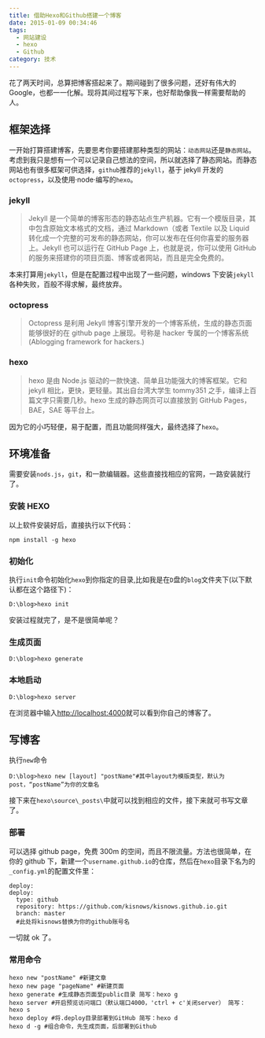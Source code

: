 ```yaml
---
title: 借助Hexo和Github搭建一个博客
date: 2015-01-09 00:34:46
tags:
  - 网站建设
  - hexo
  - Github
category: 技术
---
```


花了两天时间，总算把博客搭起来了。期间碰到了很多问题，还好有伟大的 Google，也都一一化解。现将其间过程写下来，也好帮助像我一样需要帮助的人。

<!-- more -->

## 框架选择

一开始打算搭建博客，先要思考你要搭建那种类型的网站：`动态网站`还是`静态网站`。
考虑到我只是想有一个可以记录自己想法的空间，所以就选择了静态网站。而静态网站也有很多框架可供选择，`github`推荐的`jekyll`，基于 jekyll 开发的`octopress`，以及使用·node·编写的`hexo`。

### jekyll

> Jekyll 是一个简单的博客形态的静态站点生产机器。它有一个模版目录，其中包含原始文本格式的文档，通过 Markdown（或者 Textile 以及 Liquid 转化成一个完整的可发布的静态网站，你可以发布在任何你喜爱的服务器上。Jekyll 也可以运行在 GitHub Page 上，也就是说，你可以使用 GitHub 的服务来搭建你的项目页面、博客或者网站，而且是完全免费的。

本来打算用`jekyll`，但是在配置过程中出现了一些问题，windows 下安装`jekyll`各种失败，百般不得求解，最终放弃。

### octopress

> Octopress 是利用 Jekyll 博客引擎开发的一个博客系统，生成的静态页面能够很好的在 github page 上展现。号称是 hacker 专属的一个博客系统(Ablogging framework for hackers.)

### hexo

> hexo 是由 Node.js 驱动的一款快速、简单且功能强大的博客框架。它和 jekyll 相比，更快，更轻量。其出自台湾大学生 tommy351 之手，编译上百篇文字只需要几秒。hexo 生成的静态网页可以直接放到 GitHub Pages，BAE，SAE 等平台上。

因为它的小巧轻便，易于配置，而且功能同样强大，最终选择了`hexo`。

## 环境准备

需要安装`nods.js`，`git`，和一款编辑器。这些直接找相应的官网，一路安装就行了。

### 安装 HEXO

以上软件安装好后，直接执行以下代码：

    npm install -g hexo

### 初始化

执行`init`命令初始化`hexo`到你指定的目录,比如我是在`D`盘的`blog`文件夹下(以下默认都在这个路径下)：

    D:\blog>hexo init

安装过程就完了，是不是很简单呢？

### 生成页面

    D:\blog>hexo generate

### 本地启动

    D:\blog>hexo server

在浏览器中输入[http://localhost:4000](http://localhost:4000)就可以看到你自己的博客了。

## 写博客

执行`new`命令

    D:\blog>hexo new [layout] "postName"#其中layout为模版类型，默认为post，“postName”为你的文章名

接下来在`hexo\source\_posts\`中就可以找到相应的文件，接下来就可书写文章了。

### 部署

可以选择 github page，免费 300m 的空间，而且不限流量。方法也很简单，在你的 github 下，新建一个`username.github.io`的仓库，然后在`hexo`目录下名为的`_config.yml`的配置文件里：

    deploy:
    deploy:
      type: github
      repository: https://github.com/kisnows/kisnows.github.io.git
      branch: master
      #此处将kisnows替换为你的github账号名

一切就 ok 了。

### 常用命令

    hexo new "postName" #新建文章
    hexo new page "pageName" #新建页面
    hexo generate #生成静态页面至public目录 简写：hexo g
    hexo server #开启预览访问端口（默认端口4000，'ctrl + c'关闭server） 简写：hexo s
    hexo deploy #将.deploy目录部署到GitHub 简写：hexo d
    hexo d -g #组合命令，先生成页面，后部署到Github
